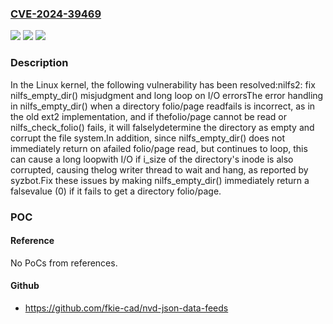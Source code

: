 ### [CVE-2024-39469](https://cve.mitre.org/cgi-bin/cvename.cgi?name=CVE-2024-39469)
![](https://img.shields.io/static/v1?label=Product&message=Linux&color=blue)
![](https://img.shields.io/static/v1?label=Version&message=2ba466d74ed7%3C%202ac8a2fe22bd%20&color=brighgreen)
![](https://img.shields.io/static/v1?label=Vulnerability&message=n%2Fa&color=brighgreen)

### Description

In the Linux kernel, the following vulnerability has been resolved:nilfs2: fix nilfs_empty_dir() misjudgment and long loop on I/O errorsThe error handling in nilfs_empty_dir() when a directory folio/page readfails is incorrect, as in the old ext2 implementation, and if thefolio/page cannot be read or nilfs_check_folio() fails, it will falselydetermine the directory as empty and corrupt the file system.In addition, since nilfs_empty_dir() does not immediately return on afailed folio/page read, but continues to loop, this can cause a long loopwith I/O if i_size of the directory's inode is also corrupted, causing thelog writer thread to wait and hang, as reported by syzbot.Fix these issues by making nilfs_empty_dir() immediately return a falsevalue (0) if it fails to get a directory folio/page.

### POC

#### Reference
No PoCs from references.

#### Github
- https://github.com/fkie-cad/nvd-json-data-feeds

